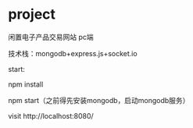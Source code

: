# project
闲置电子产品交易网站 pc端

技术栈：mongodb+express.js+socket.io

start:

npm install

npm start（之前得先安装mongodb，启动mongodb服务）

visit http://localhost:8080/
